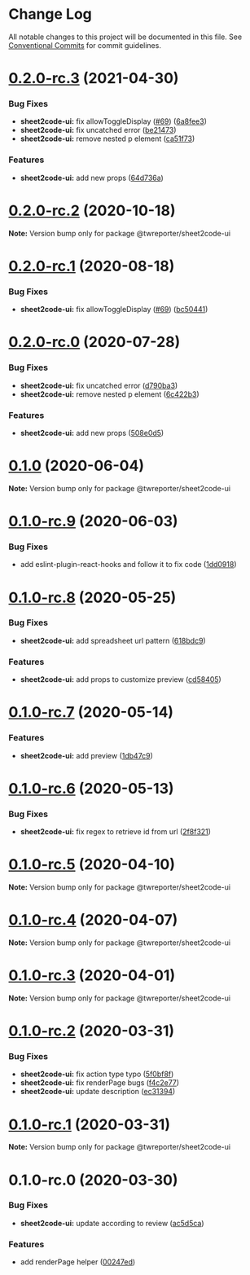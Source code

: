 # Change Log

All notable changes to this project will be documented in this file.
See [Conventional Commits](https://conventionalcommits.org) for commit guidelines.

# [0.2.0-rc.3](https://github.com/twreporter/orangutan/compare/@twreporter/sheet2code-ui@0.1.0...@twreporter/sheet2code-ui@0.2.0-rc.3) (2021-04-30)


### Bug Fixes

* **sheet2code-ui:** fix allowToggleDisplay ([#69](https://github.com/twreporter/orangutan/issues/69)) ([6a8fee3](https://github.com/twreporter/orangutan/commit/6a8fee303e82d5bb761cbbf43f4ecef7572623cc))
* **sheet2code-ui:** fix uncatched error ([be21473](https://github.com/twreporter/orangutan/commit/be21473a61ccbda4039122334fa5c2c014f4a659))
* **sheet2code-ui:** remove nested p element ([ca51f73](https://github.com/twreporter/orangutan/commit/ca51f73fba219a170c50a8589fc879edaf7babd3))


### Features

* **sheet2code-ui:** add new props ([64d736a](https://github.com/twreporter/orangutan/commit/64d736ac2caa3125a8ff8c099efd91c6615758c5))





# [0.2.0-rc.2](https://github.com/twreporter/orangutan/compare/@twreporter/sheet2code-ui@0.2.0-rc.1...@twreporter/sheet2code-ui@0.2.0-rc.2) (2020-10-18)

**Note:** Version bump only for package @twreporter/sheet2code-ui





# [0.2.0-rc.1](https://github.com/twreporter/orangutan/compare/@twreporter/sheet2code-ui@0.2.0-rc.0...@twreporter/sheet2code-ui@0.2.0-rc.1) (2020-08-18)


### Bug Fixes

* **sheet2code-ui:** fix allowToggleDisplay ([#69](https://github.com/twreporter/orangutan/issues/69)) ([bc50441](https://github.com/twreporter/orangutan/commit/bc50441a36266ca7e4993780ae3929d4385fc8ed))





# [0.2.0-rc.0](https://github.com/twreporter/orangutan/compare/@twreporter/sheet2code-ui@0.1.0...@twreporter/sheet2code-ui@0.2.0-rc.0) (2020-07-28)


### Bug Fixes

* **sheet2code-ui:** fix uncatched error ([d790ba3](https://github.com/twreporter/orangutan/commit/d790ba3e76bc948bf47a30c78973576503d6285a))
* **sheet2code-ui:** remove nested p element ([6c422b3](https://github.com/twreporter/orangutan/commit/6c422b3d5383f63264989b22490210b93e78d7df))


### Features

* **sheet2code-ui:** add new props ([508e0d5](https://github.com/twreporter/orangutan/commit/508e0d5815d288f1c062c0d8895cc1b750044abf))





# [0.1.0](https://github.com/twreporter/orangutan/compare/@twreporter/sheet2code-ui@0.1.0-rc.9...@twreporter/sheet2code-ui@0.1.0) (2020-06-04)

**Note:** Version bump only for package @twreporter/sheet2code-ui





# [0.1.0-rc.9](https://github.com/twreporter/orangutan/compare/@twreporter/sheet2code-ui@0.1.0-rc.8...@twreporter/sheet2code-ui@0.1.0-rc.9) (2020-06-03)


### Bug Fixes

* add eslint-plugin-react-hooks and follow it to fix code ([1dd0918](https://github.com/twreporter/orangutan/commit/1dd0918b471a487bf5eeaddbcece386585d7b4a4))





# [0.1.0-rc.8](https://github.com/twreporter/orangutan/compare/@twreporter/sheet2code-ui@0.1.0-rc.7...@twreporter/sheet2code-ui@0.1.0-rc.8) (2020-05-25)


### Bug Fixes

* **sheet2code-ui:** add spreadsheet url pattern ([618bdc9](https://github.com/twreporter/orangutan/commit/618bdc97e3a49c940a8a0eff9ce743c2e74e9f86))


### Features

* **sheet2code-ui:** add props to customize preview ([cd58405](https://github.com/twreporter/orangutan/commit/cd58405feb45f4bbe2bbc097864eafc8d0952bcc))





# [0.1.0-rc.7](https://github.com/twreporter/orangutan/compare/@twreporter/sheet2code-ui@0.1.0-rc.6...@twreporter/sheet2code-ui@0.1.0-rc.7) (2020-05-14)


### Features

* **sheet2code-ui:** add preview ([1db47c9](https://github.com/twreporter/orangutan/commit/1db47c9e6470082680a1dbf04df55d32bce52b7f))





# [0.1.0-rc.6](https://github.com/twreporter/orangutan/compare/@twreporter/sheet2code-ui@0.1.0-rc.5...@twreporter/sheet2code-ui@0.1.0-rc.6) (2020-05-13)


### Bug Fixes

* **sheet2code-ui:** fix regex to retrieve id from url ([2f8f321](https://github.com/twreporter/orangutan/commit/2f8f321e67efe8b5c10f41740fe5c023a6a06fcd))





# [0.1.0-rc.5](https://github.com/twreporter/orangutan/compare/@twreporter/sheet2code-ui@0.1.0-rc.4...@twreporter/sheet2code-ui@0.1.0-rc.5) (2020-04-10)

**Note:** Version bump only for package @twreporter/sheet2code-ui





# [0.1.0-rc.4](https://github.com/twreporter/orangutan/compare/@twreporter/sheet2code-ui@0.1.0-rc.3...@twreporter/sheet2code-ui@0.1.0-rc.4) (2020-04-07)

**Note:** Version bump only for package @twreporter/sheet2code-ui





# [0.1.0-rc.3](https://github.com/twreporter/orangutan/compare/@twreporter/sheet2code-ui@0.1.0-rc.2...@twreporter/sheet2code-ui@0.1.0-rc.3) (2020-04-01)

**Note:** Version bump only for package @twreporter/sheet2code-ui





# [0.1.0-rc.2](https://github.com/twreporter/orangutan/compare/@twreporter/sheet2code-ui@0.1.0-rc.1...@twreporter/sheet2code-ui@0.1.0-rc.2) (2020-03-31)


### Bug Fixes

* **sheet2code-ui:** fix action type typo ([5f0bf8f](https://github.com/twreporter/orangutan/commit/5f0bf8fd69a49e16f3c430655cf5af7097ba6cbb))
* **sheet2code-ui:** fix renderPage bugs ([f4c2e77](https://github.com/twreporter/orangutan/commit/f4c2e775e02647bda9de804d0511cdc73550bcf2))
* **sheet2code-ui:** update description ([ec31394](https://github.com/twreporter/orangutan/commit/ec31394a062f5288e45df780b10bf393b06771a3))





# [0.1.0-rc.1](https://github.com/twreporter/orangutan/compare/@twreporter/sheet2code-ui@0.1.0-rc.0...@twreporter/sheet2code-ui@0.1.0-rc.1) (2020-03-31)

**Note:** Version bump only for package @twreporter/sheet2code-ui





# 0.1.0-rc.0 (2020-03-30)


### Bug Fixes

* **sheet2code-ui:** update according to review ([ac5d5ca](https://github.com/twreporter/orangutan/commit/ac5d5cab528429920ef1d3f5d5663a33c79ae5fe))


### Features

* add renderPage helper ([00247ed](https://github.com/twreporter/orangutan/commit/00247eddce39da637014d6fb29a3daa54891f6a1))
